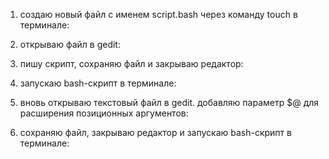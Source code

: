 1. создаю новый файл с именем script.bash через команду touch в терминале:

2. открываю файл в gedit:

3. пишу скрипт, сохраняю файл и закрываю редактор:

4. запускаю bash-скрипт в терминале:

5. вновь открываю текстовый файл в gedit. добавляю параметр $@ для расширения позиционных аргументов:

6. сохраняю файл, закрываю редактор и запускаю bash-скрипт в терминале:



